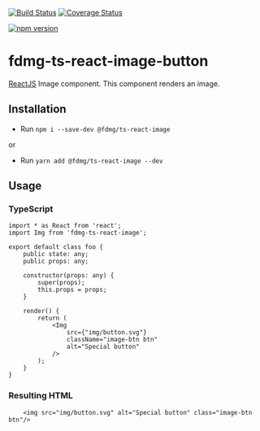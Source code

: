 [![Build Status](https://travis-ci.org/FDMediagroep/fdmg-ts-react-image.svg?branch=master)](https://travis-ci.org/FDMediagroep/fdmg-ts-react-image)
[![Coverage Status](https://coveralls.io/repos/github/FDMediagroep/fdmg-ts-react-image/badge.svg?branch=master)](https://coveralls.io/github/FDMediagroep/fdmg-ts-react-image?branch=master)

[![npm version](https://badge.fury.io/js/%40fdmg%2Fts-react-image.svg)](https://badge.fury.io/js/%40fdmg%2Fts-react-image)

# fdmg-ts-react-image-button
[ReactJS](https://reactjs.org/) Image component. This component renders an image.

## Installation
- Run `npm i --save-dev @fdmg/ts-react-image`

or

- Run `yarn add @fdmg/ts-react-image --dev`

## Usage
### TypeScript
```
import * as React from 'react';
import Img from 'fdmg-ts-react-image';

export default class foo {
    public state: any;
    public props: any;

    constructor(props: any) {
        super(props);
        this.props = props;
    }

    render() {
        return (
            <Img
                src={"img/button.svg"} 
                className="image-btn btn"
                alt="Special button"
            />
        );
    }
}
```

### Resulting HTML
```
    <img src="img/button.svg" alt="Special button" class="image-btn btn"/>
```
